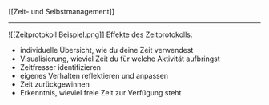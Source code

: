 [[Zeit- und Selbstmanagement]]

---

![[Zeitprotokoll Beispiel.png]]
 Effekte des Zeitprotokolls:
- individuelle Übersicht, wie du deine Zeit verwendest
- Visualisierung, wieviel Zeit du für welche Aktivität aufbringst
- Zeitfresser identifizieren
- eigenes Verhalten reflektieren und anpassen
- Zeit zurückgewinnen
- Erkenntnis, wieviel freie Zeit zur Verfügung steht
